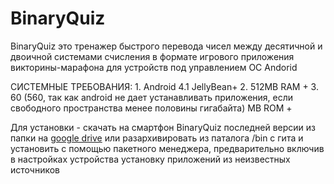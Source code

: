 # BinaryQuiz
BinaryQuiz это тренажер быстрого перевода чисел между десятичной и двоичной системами счисления в формате игрового приложения викторины-марафона для устройств под управлением ОС Andorid

СИСТЕМНЫЕ ТРЕБОВАНИЯ:
	1. Android 4.1 JellyBean+
	2. 512MB RAM +
	3. 60 (560, так как android не дает устанавливать приложения, если свободного пространства менее половины гигабайта) MB ROM +

Для установки - скачать на смартфон BinaryQuiz последней версии из папки на [google drive](https://goo.gl/TEWCak) или разархивировать из паталога /bin с гита и установить с помощью пакетного менеджера, предварительно включив в настройках устройства установку приложений из неизвестных источников
